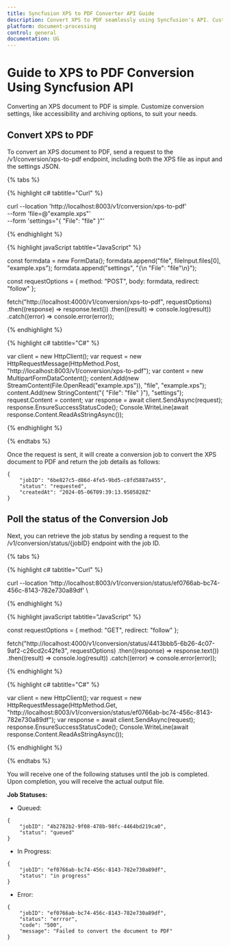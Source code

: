 ```yaml
---
title: Syncfusion XPS to PDF Converter API Guide
description: Convert XPS to PDF seamlessly using Syncfusion's API. Customize settings, monitor job status, and integrate effortlessly into your applications.
platform: document-processing
control: general
documentation: UG
---
```

# Guide to XPS to PDF Conversion Using Syncfusion API

Converting an XPS document to PDF is simple. Customize conversion settings, like accessibility and archiving options, to suit your needs.

## Convert XPS to PDF

To convert an XPS document to PDF, send a request to the /v1/conversion/xps-to-pdf endpoint, including both the XPS file as input and the settings JSON.

{% tabs %}

{% highlight c# tabtitle="Curl" %}

curl --location 'http://localhost:8003/v1/conversion/xps-to-pdf' \
--form 'file=@"example.xps"' \
--form 'settings="{
  \"File\": \"file\"
}"'

{% endhighlight %}

{% highlight javaScript tabtitle="JavaScript" %}

const formdata = new FormData();
formdata.append("file", fileInput.files[0], "example.xps");
formdata.append("settings", "{\n  \"File\": \"file\"\n}");

const requestOptions = {
  method: "POST",
  body: formdata,
  redirect: "follow"
};

fetch("http://localhost:4000/v1/conversion/xps-to-pdf", requestOptions)
  .then((response) => response.text())
  .then((result) => console.log(result))
  .catch((error) => console.error(error));

{% endhighlight %} 

{% highlight c# tabtitle="C#" %}

var client = new HttpClient();
var request = new HttpRequestMessage(HttpMethod.Post, "http://localhost:8003/v1/conversion/xps-to-pdf");
var content = new MultipartFormDataContent();
content.Add(new StreamContent(File.OpenRead("example.xps")), "file", "example.xps");
content.Add(new StringContent("{
  \"File\": \"file\"
}"), "settings");
request.Content = content;
var response = await client.SendAsync(request);
response.EnsureSuccessStatusCode();
Console.WriteLine(await response.Content.ReadAsStringAsync());

{% endhighlight %} 

{% endtabs %}

Once the request is sent, it will create a conversion job to convert the XPS document to PDF and return the job details as follows:

```
{
    "jobID": "6be827c5-d86d-4fe5-9bd5-c8fd5887a455",
    "status": "requested",
    "createdAt": "2024-05-06T09:39:13.9505828Z"
}
```
## Poll the status of the Conversion Job

Next, you can retrieve the job status by sending a request to the /v1/conversion/status/{jobID} endpoint with the job ID.

{% tabs %}

{% highlight c# tabtitle="Curl" %}

curl --location 'http://localhost:8003/v1/conversion/status/ef0766ab-bc74-456c-8143-782e730a89df' \

{% endhighlight %}

{% highlight javaScript tabtitle="JavaScript" %}

const requestOptions = {
  method: "GET",
  redirect: "follow"
};

fetch("http://localhost:4000/v1/conversion/status/4413bbb5-6b26-4c07-9af2-c26cd2c42fe3", requestOptions)
  .then((response) => response.text())
  .then((result) => console.log(result))
  .catch((error) => console.error(error));

{% endhighlight %} 

{% highlight c# tabtitle="C#" %}

var client = new HttpClient();
var request = new HttpRequestMessage(HttpMethod.Get, "http://localhost:8003/v1/conversion/status/ef0766ab-bc74-456c-8143-782e730a89df");
var response = await client.SendAsync(request);
response.EnsureSuccessStatusCode();
Console.WriteLine(await response.Content.ReadAsStringAsync());

{% endhighlight %} 

{% endtabs %}

You will receive one of the following statuses until the job is completed. Upon completion, you will receive the actual output file.

**Job Statuses:**

- Queued:

```
{
    "jobID": "4b2782b2-9f08-478b-98fc-4464bd219ca0",
    "status": "queued"
}
```
- In Progress:

```
{
    "jobID": "ef0766ab-bc74-456c-8143-782e730a89df",
    "status": "in progress"
}
```
- Error:

```
{
    "jobID": "ef0766ab-bc74-456c-8143-782e730a89df",
    "status": "errror",
    "code": "500",
    "message": "Failed to convert the document to PDF"        
}
```
